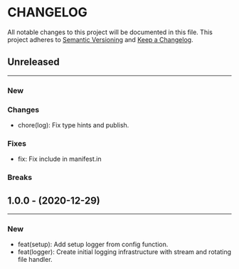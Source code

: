 # CHANGELOG

All notable changes to this project will be documented in this file.
This project adheres to [Semantic Versioning](http://semver.org/) and [Keep a Changelog](http://keepachangelog.com/).


## Unreleased
---

### New

### Changes
* chore(log): Fix type hints and publish.

### Fixes
* fix: Fix include in manifest.in

### Breaks


## 1.0.0 - (2020-12-29)
---

### New
* feat(setup): Add setup logger from config function.
* feat(logger): Create initial logging infrastructure with stream and rotating file handler.



